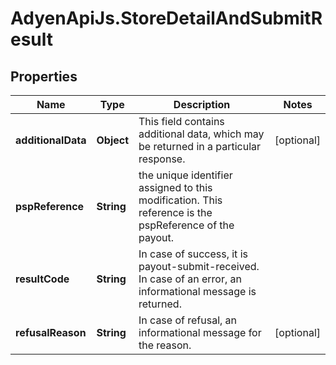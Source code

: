 # AdyenApiJs.StoreDetailAndSubmitResult

## Properties
Name | Type | Description | Notes
------------ | ------------- | ------------- | -------------
**additionalData** | **Object** | This field contains additional data, which may be returned in a particular response. | [optional] 
**pspReference** | **String** | the unique identifier assigned to this modification. This reference is the pspReference of the payout. | 
**resultCode** | **String** | In case of success, it is payout-submit-received. In case of an error, an informational message is returned. | 
**refusalReason** | **String** | In case of refusal, an informational message for the reason. | [optional] 


